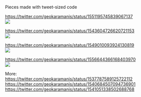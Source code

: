 Pieces made with tweet-sized code  

https://twitter.com/geokaramanis/status/1551195745839067137  
![]("/tweet-sized/spiro.png")

https://twitter.com/geokaramanis/status/1543604726620721153  
![]("/tweet-sized/leaves.png")

https://twitter.com/geokaramanis/status/1549010093924130819  
![]("/tweet-sized/bird.png")

https://twitter.com/geokaramanis/status/1556644366168403970  
![]("/tweet-sized/ascii.png")

More:  
https://twitter.com/geokaramanis/status/1537787589125722112  
https://twitter.com/geokaramanis/status/1540684507094736901  
https://twitter.com/geokaramanis/status/1541051338502688768  